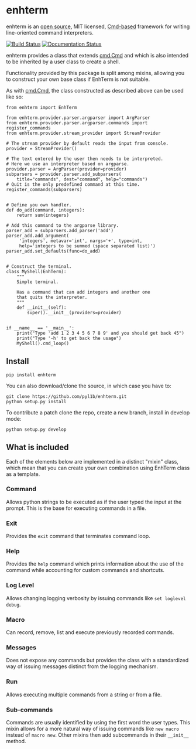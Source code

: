 # enhterm

enhterm is an [open source](https://github.com/pyl1b/enhterm.git),
MIT licensed, [Cmd-based](https://docs.python.org/3/library/cmd.html)
framework for writing line-oriented command interpreters.

[![Build Status](https://travis-ci.org/pyl1b/enhterm.svg?branch=master)](https://travis-ci.org/pyl1b/enhterm)
[![Documentation Status](https://readthedocs.org/projects/enhterm/badge/?version=latest)](https://enhterm.readthedocs.io/en/latest/?badge=latest)

enhterm provides a class that extends 
[cmd.Cmd](https://docs.python.org/3/library/cmd.html) 
and which is also intended to be inherited by a user class to create a shell.

Functionality provided by this package is split among mixins, allowing you
to construct your own base class if EnhTerm is not suitable.

As with [cmd.Cmd](https://docs.python.org/3/library/cmd.html), the class
constructed as described above can be used like so:


    from enhterm import EnhTerm

    from enhterm.provider.parser.argparser import ArgParser
    from enhterm.provider.parser.argparser.commands import register_commands
    from enhterm.provider.stream_provider import StreamProvider

    # The stream provider by default reads the input from console.
    provider = StreamProvider()
    
    # The text entered by the user then needs to be interpreted.
    # Here we use an interpreter based on argparse.
    provider.parser = ArgParser(provider=provider)
    subparsers = provider.parser.add_subparsers(
        title="commands", dest="command", help="commands")
    # Quit is the only predefined command at this time.
    register_commands(subparsers)


    # Define you own handler.
    def do_add(command, integers):
        return sum(integers)

    # Add this command to the argparse library.
    parser_add = subparsers.add_parser('add')
    parser_add.add_argument(
         'integers', metavar='int', nargs='+', type=int,
         help='integers to be summed (space separated list)')
    parser_add.set_defaults(func=do_add)


    # Construct the terminal.
    class MyShell(EnhTerm):
        """
        Simple terminal.
        
        Has a command that can add integers and another one
        that quits the interpreter.
        """
        def __init__(self):
            super().__init__(providers=provider)


    if __name__ == '__main__':
        print("Type 'add 1 2 3 4 5 6 7 8 9' and you should get back 45")
        print("Type '-h' to get back the usage")
        MyShell().cmd_loop()


Install
-------

    pip install enhterm

You can also download/clone the source, in which case you have to:

    git clone https://github.com/pyl1b/enhterm.git
    python setup.py install
        
To contribute a patch clone the repo, create a new branch, install in
develop mode:
        
    python setup.py develop

What is included
----------------

Each of the elements below are implemented in a distinct "mixin" class,
which mean that you can create your own combination using EnhTerm class as
a template.

### Command

Allows python strings to be executed as if the user typed the input at the
prompt. This is the base for executing commands in a file.

### Exit

Provides the `exit` command that terminates command loop.

### Help

Provides the `help` command which prints information about
the use of the command while accounting for custom commands 
and shortcuts.

### Log Level

Allows changing logging verbosity by issuing commands like 
`set loglevel debug`. 

### Macro

Can record, remove, list and execute previously recorded commands.

### Messages

Does not expose any commands but provides the class with a standardized
way of issuing messages distinct from the logging mechanism.

### Run

Allows executing multiple commands from a string or from a file.

### Sub-commands

Commands are usually identified by using the first word the user types.
This mixin allows for a more natural way of issuing commands like 
`new macro` instead of `macro new`. Other mixins then add subcommands
in their `__init__` method.

